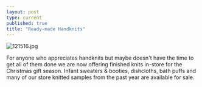 ```yaml
---
layout: post
type: current
published: true
title: "Ready-made Handknits"
---
```


![121516.jpg]({{site.baseurl}}/news/img/121516.jpg)

For anyone who appreciates handknits but maybe doesn't have the time to get all of them done we are now offering finished knits in-store for the Christmas gift season.  Infant sweaters & booties, dishcloths, bath puffs and many of our store knitted samples from the past year are available for sale.

